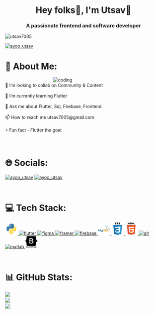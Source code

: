 <h1 align="center">Hey folks🙌, I'm Utsav💫</h1>
<h3 align="center">A passionate frontend and software developer</h3>

<p align="left"> <img src="https://komarev.com/ghpvc/?username=utsav7005&label=Profile%20Visitors&color=0e75b6&style=flat" alt="utsav7005" /> </p>


<p align="left"> <a href="https://twitter.com/ayoo_utsav" target="blank"><img src="https://img.shields.io/twitter/follow/ayoo_utsav?logo=twitter&style=for-the-badge" alt="ayoo_utsav" /></a> </p>

# 💫 About Me:
<img align="right" alt="coding" width="350" src="https://i.pinimg.com/originals/e4/26/70/e426702edf874b181aced1e2fa5c6cde.gif">
<br>👯 I’m looking to collab on Community & Content<br><br>🌱 I’m currently learning Flutter<br><br>💬 Ask me about Flutter, Sql, Firebase, Frontend<br><br>📫 How to reach me utsav7005@gmail.com<br><br>⚡ Fun fact - Flutter the goat<br><br><br>

# 🌐 Socials:
<p align="left">
<a href="https://twitter.com/ayoo_utsav" target="blank"><img align="center" src="https://raw.githubusercontent.com/rahuldkjain/github-profile-readme-generator/master/src/images/icons/Social/twitter.svg" alt="ayoo_utsav" height="30" width="40" /></a>
<a href="https://instagram.com/ayoo_utsav" target="blank"><img align="center" src="https://raw.githubusercontent.com/rahuldkjain/github-profile-readme-generator/master/src/images/icons/Social/instagram.svg" alt="ayoo_utsav" height="30" width="40" /></a>
</p><br>

# 💻 Tech Stack:
<p align="left">
  <a href="https://www.python.org" target="_blank" rel="noreferrer"> <img src="https://raw.githubusercontent.com/devicons/devicon/master/icons/python/python-original.svg" alt="python" width="40" height="40"/> </a> 
  <a href="https://flutter.dev" target="_blank" rel="noreferrer"> <img src="https://www.vectorlogo.zone/logos/flutterio/flutterio-icon.svg" alt="flutter" width="40" height="40"/> </a>
  <a href="https://www.figma.com/" target="_blank" rel="noreferrer"> <img src="https://www.vectorlogo.zone/logos/figma/figma-icon.svg" alt="figma" width="40" height="40"/> </a>
  <a href="https://www.framer.com/" target="_blank" rel="noreferrer"> <img src="https://www.vectorlogo.zone/logos/framer/framer-icon.svg" alt="framer" width="40" height="40"/> </a>
  <a href="https://firebase.google.com/" target="_blank" rel="noreferrer"> <img src="https://www.vectorlogo.zone/logos/firebase/firebase-icon.svg" alt="firebase" width="40" height="40"/> </a>
   <a href="https://www.mysql.com/" target="_blank" rel="noreferrer"> <img src="https://raw.githubusercontent.com/devicons/devicon/master/icons/mysql/mysql-original-wordmark.svg" alt="mysql" width="40" height="40"/> </a>
  <a href="https://www.w3schools.com/css/" target="_blank" rel="noreferrer"> <img src="https://raw.githubusercontent.com/devicons/devicon/master/icons/css3/css3-original-wordmark.svg" alt="css3" width="40" height="40"/> </a>
  <a href="https://www.w3.org/html/" target="_blank" rel="noreferrer"> <img src="https://raw.githubusercontent.com/devicons/devicon/master/icons/html5/html5-original-wordmark.svg" alt="html5" width="40" height="40"/> </a>
  <a href="https://git-scm.com/" target="_blank" rel="noreferrer"> <img src="https://www.vectorlogo.zone/logos/git-scm/git-scm-icon.svg" alt="git" width="40" height="40"/> </a> 
  <a href="https://www.mathworks.com/" target="_blank" rel="noreferrer"> <img src="https://upload.wikimedia.org/wikipedia/commons/2/21/Matlab_Logo.png" alt="matlab" width="40" height="40"/> </a>
  <a href="https://getbootstrap.com" target="_blank" rel="noreferrer"> <img src="https://raw.githubusercontent.com/devicons/devicon/master/icons/bootstrap/bootstrap-plain-wordmark.svg" alt="bootstrap" width="40" height="40"/> </a></p><br>

# 📊 GitHub Stats:
![](https://github-readme-stats.vercel.app/api?username=utsav7005&theme=radical&hide_border=false&include_all_commits=true&count_private=true)<br/>
![](https://github-readme-streak-stats.herokuapp.com/?user=utsav7005&theme=radical&hide_border=false)<br/>
![](https://github-readme-stats.vercel.app/api/top-langs/?username=utsav7005&theme=radical&hide_border=false&include_all_commits=true&count_private=true&layout=compact)


